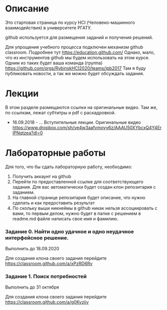 # Описание
Это стартовая страница по курсу HCI (Человеко-машинного взаимодействия) в университете РГАТУ.

github используется для размещения заданий и получения решений.
 
Для упрощения учебного процесса подключен механизм github classroom. Подробнее тут https://education.github.com/
Однако, мало, что из инструментов github мы будем использовать на этом курсе.
Одним из таких будет ваша команда (группа) https://github.com/orgs/RybinskHCI2020/teams/ipb2017
Там я буду публиковать новости, а так же можно будет обсуждать задания.

# Лекции
В этом разделе размещаются ссылки на оригинальные видео. Там же, по ссылкам, лежат субтитры и pdf с раскадровкой.

- 16.09.2018 - ... Вступительные лекции. Оригинальные видео https://www.dropbox.com/sh/ve4w3aafvmoyy6z/AAAU50XYbcxQ4Y4ErlPNqtzea?dl=0

# Лабораторные работы

Для того, что бы сдать лабораторную работу, необходимо:
1. Получить аккаунт на github
2. Перейти по предоставленной ссылке для соответствующего задания. Для вас автоматически будет создан клон репозитария с заданием.
3. На главной странице репозитария будет описание, что нужно сделать и как предоставить результат
4. По скольку выши никнеймы в github никак нельзя ассоциировать с вами, 
то первым делом, нужно будет в папке с решением в readme.md файле написать свое имя и фамилию.

### Задание 0. Найти одно удачное и одно неудачное интерфейсное решение.
Выполнить до 18.09.2020

Для создания клона своего задания перейдите https://classroom.github.com/a/xPzRD6Rv

### Задание 1. Поиск потребностей
Выполнить до 31 октября 

Для создания клона своего задания перейдите https://classroom.github.com/a/g0Kvzjjv
